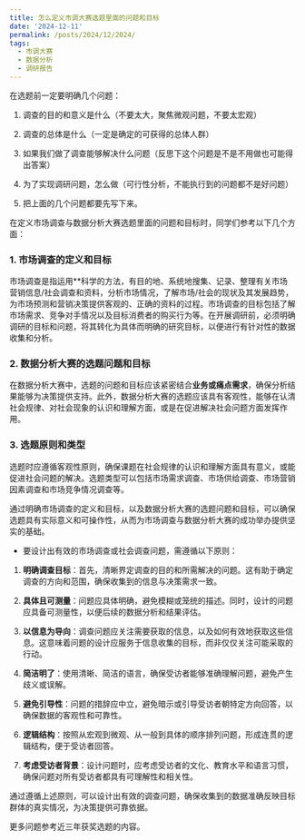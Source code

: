 ```yaml
---
title: 怎么定义市调大赛选题里面的问题和目标
date: '2024-12-11'
permalink: /posts/2024/12/2024/
tags:
  - 市调大赛
  - 数据分析
  - 调研报告
---
```


在选题前一定要明确几个问题：

1. 调查的目的和意义是什么（不要太大，聚焦微观问题，不要太宏观）

2. 调查的总体是什么（一定是确定的可获得的总体人群）

3. 如果我们做了调查能够解决什么问题（反思下这个问题是不是不用做也可能得出答案）

4. 为了实现调研问题，怎么做（可行性分析，不能执行到的问题都不是好问题）

5. 把上面的几个问题都要先写下来。

在定义市场调查与数据分析大赛选题里面的问题和目标时，同学们参考以下几个方面：

### 1. 市场调查的定义和目标

市场调查是指运用**科学的方法，有目的地、系统地搜集、记录、整理有关市场营销信息/社会调查和资料，分析市场情况，了解市场/社会的现状及其发展趋势，为市场预测和营销决策提供客观的、正确的资料的过程。市场调查的目标包括了解市场需求、竞争对手情况以及目标消费者的购买行为等。在开展调研前，必须明确调研的目标和问题，将其转化为具体而明确的研究目标，以便进行有针对性的数据收集和分析。

### 2. 数据分析大赛的选题问题和目标

在数据分析大赛中，选题的问题和目标应该紧密结合**业务或痛点需求**，确保分析结果能够为决策提供支持。此外，数据分析大赛的选题应该具有客观性，能够在认清社会规律、对社会现象的认识和理解方面，或是在促进解决社会问题方面发挥作用。

### 3. 选题原则和类型

选题时应遵循客观性原则，确保课题在社会规律的认识和理解方面具有意义，或能促进社会问题的解决。选题类型可以包括市场需求调查、市场供给调查、市场营销因素调查和市场竞争情况调查等。

通过明确市场调查的定义和目标，以及数据分析大赛的选题问题和目标，可以确保选题具有实际意义和可操作性，从而为市场调查与数据分析大赛的成功举办提供坚实的基础。

* 要设计出有效的市场调查或社会调查问题，需遵循以下原则：

1. **明确调查目标**：首先，清晰界定调查的目的和所需解决的问题。这有助于确定调查的方向和范围，确保收集到的信息与决策需求一致。 

2. **具体且可测量**：问题应具体明确，避免模糊或笼统的描述。同时，设计的问题应具备可测量性，以便后续的数据分析和结果评估。 

3. **以信息为导向**：调查问题应关注需要获取的信息，以及如何有效地获取这些信息。这意味着问题的设计应服务于信息收集的目标，而非仅仅关注可能采取的行动。 

4. **简洁明了**：使用清晰、简洁的语言，确保受访者能够准确理解问题，避免产生歧义或误解。 

5. **避免引导性**：问题的措辞应中立，避免暗示或引导受访者朝特定方向回答，以确保数据的客观性和可靠性。

6. **逻辑结构**：按照从宏观到微观、从一般到具体的顺序排列问题，形成连贯的逻辑结构，便于受访者回答。 

7. **考虑受访者背景**：设计问题时，应考虑受访者的文化、教育水平和语言习惯，确保问题对所有受访者都具有可理解性和相关性。

通过遵循上述原则，可以设计出有效的调查问题，确保收集到的数据准确反映目标群体的真实情况，为决策提供可靠依据。 

更多问题参考近三年获奖选题的内容。
